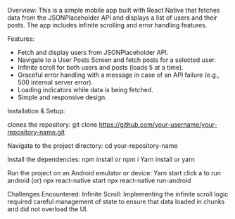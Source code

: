 
 Overview: This is a simple mobile app built with React Native that fetches data from the JSONPlaceholder API and displays a list of users and their posts. The app includes infinite scrolling and error handling features.

Features:
 - Fetch and display users from JSONPlaceholder API.
 - Navigate to a User Posts Screen and fetch posts for a selected user.
 - Infinite scroll for both users and posts (loads 5 at a time).
 - Graceful error handling with a message in case of an API failure (e.g., 500      internal server error).
 - Loading indicators while data is being fetched.
 - Simple and responsive design.

Installation & Setup:

 clones the repository:
  git clone https://github.com/your-username/your-repository-name.git

Navigate to the project directory:
cd your-repository-name

Install the dependencies:
 npm install or npm i
 Yarn install or yarn 


Run the project on an Android emulator or device:
Yarn start
click a to run android
      (or)
npx react-native start
npx react-native run-android

Challenges Encountered:
Infinite Scroll: Implementing the infinite scroll logic required careful management of  state to ensure that data loaded in chunks and did not overload the UI.